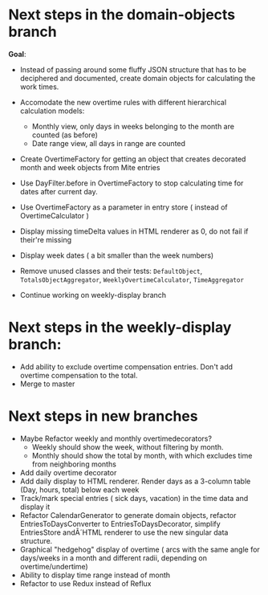 # Next steps in the domain-objects branch

**Goal**: 
- Instead of passing around some fluffy JSON structure that has to be deciphered and documented, create domain objects for calculating the work times.
- Accomodate the new overtime rules with different hierarchical calculation models:
  - Monthly view, only days in weeks belonging to the month are counted (as before)
  - Date range view, all days in range are counted

- Create OvertimeFactory for getting an object that creates decorated month and week objects from Mite entries
- Use DayFilter.before in OvertimeFactory to stop calculating time for dates after current day.
- Use OvertimeFactory as a parameter in entry store ( instead of OvertimeCalculator )
- Display missing timeDelta values in HTML renderer as 0, do not fail if their're missing
- Display week dates ( a bit smaller than the week numbers)
- Remove unused classes and their tests: `DefaultObject`, `TotalsObjectAggregator`, `WeeklyOvertimeCalculator`, `TimeAggregator`
- Continue working on weekly-display branch

# Next steps in the weekly-display branch:
- Add ability to exclude overtime compensation entries. Don't add overtime compensation to the total.
- Merge to master

# Next steps in new branches
- Maybe Refactor weekly and monthly overtimedecorators?
    - Weekly should show the week, without filtering by month.
    - Monthly should show the total by month, with which excludes time from neighboring months
- Add daily overtime decorator
- Add daily display to HTML renderer. Render days as a 3-column table (Day, hours, total) below each week
- Track/mark special entries ( sick days, vacation) in the time data and display it
- Refactor CalendarGenerator to generate domain objects, refactor EntriesToDaysConverter to EntriesToDaysDecorator, simplify EntriesStore andÂ´HTML renderer to use the new singular data structure.
- Graphical "hedgehog" display of overtime ( arcs with the same angle for days/weeks in a month and different radii, depending on overtime/undertime)
- Ability to display time range instead of month
- Refactor to use Redux instead of Reflux
